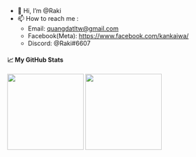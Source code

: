 - 👋 Hi, I’m @Raki
- 📫 How to reach me :
  - Email: quangdatltw@gmail.com
  - Facebook(Meta): https://www.facebook.com/kankaiwa/
  - Discord: @Raki#6607
#### 📈 My GitHub Stats
<p align="left">
<img src="https://github-readme-stats-one-bice.vercel.app/api?username=quangdatltw&count_private=true&theme=tokyonight&show_icons=true&include_all_commits=true&role=OWNER,ORGANIZATION_MEMBER,COLLABORATOR" height="175px" /> 
<img src="https://github-readme-stats-one-bice.vercel.app/api/top-langs/?username=quangdatltw&layout=compact&langs_count=8&theme=tokyonight&role=OWNER,COLLABORATOR" height="175px" />
<p>


<!---
quangdatltw/quangdatltw is a ✨ special ✨ repository because its `README.md` (this file) appears on your GitHub profile.
You can click the Preview link to take a look at your changes.
--->
